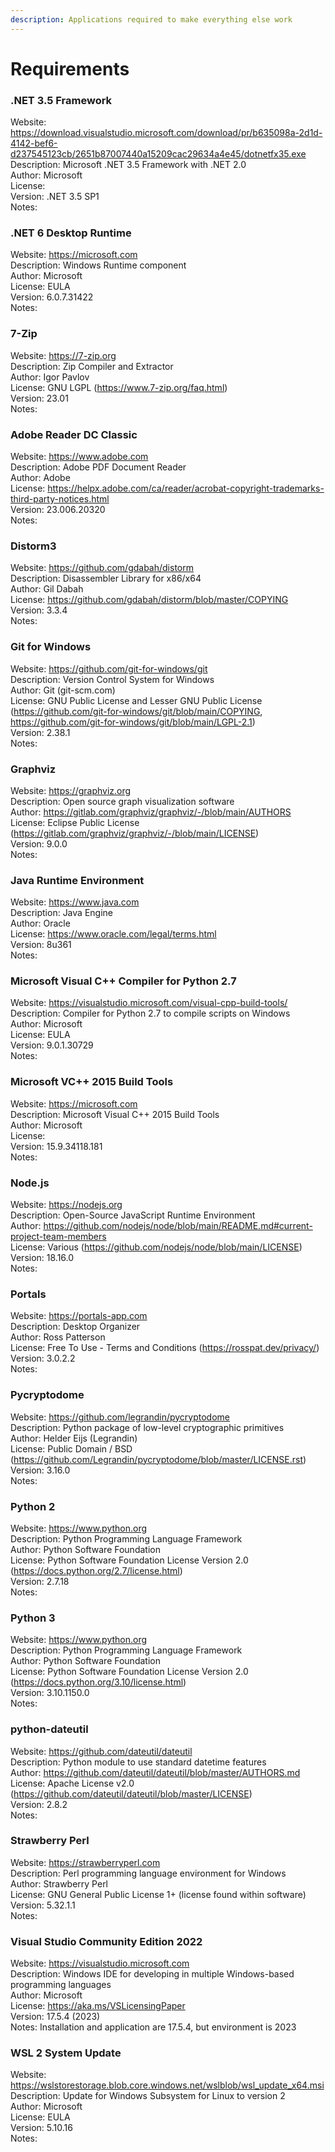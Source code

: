 ```yaml
---
description: Applications required to make everything else work
---
```


# Requirements  
  
### .NET 3.5 Framework  
Website: https://download.visualstudio.microsoft.com/download/pr/b635098a-2d1d-4142-bef6-d237545123cb/2651b87007440a15209cac29634a4e45/dotnetfx35.exe  
Description: Microsoft .NET 3.5 Framework with .NET 2.0  
Author: Microsoft  
License:   
Version: .NET 3.5 SP1  
Notes:   
  
### .NET 6 Desktop Runtime  
Website: https://microsoft.com  
Description: Windows Runtime component  
Author: Microsoft  
License: EULA  
Version: 6.0.7.31422  
Notes:  
  
### 7-Zip  
Website: https://7-zip.org  
Description: Zip Compiler and Extractor  
Author: Igor Pavlov  
License: GNU LGPL (https://www.7-zip.org/faq.html)  
Version: 23.01  
Notes:   

### Adobe Reader DC Classic  
Website: https://www.adobe.com  
Description: Adobe PDF Document Reader  
Author: Adobe  
License: https://helpx.adobe.com/ca/reader/acrobat-copyright-trademarks-third-party-notices.html  
Version: 23.006.20320  
Notes:   

### Distorm3  
Website: https://github.com/gdabah/distorm  
Description: Disassembler Library for x86/x64  
Author: Gil Dabah  
License: https://github.com/gdabah/distorm/blob/master/COPYING  
Version: 3.3.4  
Notes:   
  
### Git for Windows  
Website: https://github.com/git-for-windows/git  
Description: Version Control System for Windows  
Author: Git (git-scm.com)  
License: GNU Public License and Lesser GNU Public License (https://github.com/git-for-windows/git/blob/main/COPYING, https://github.com/git-for-windows/git/blob/main/LGPL-2.1)  
Version: 2.38.1  
Notes:   

### Graphviz  
Website: https://graphviz.org  
Description: Open source graph visualization software  
Author: https://gitlab.com/graphviz/graphviz/-/blob/main/AUTHORS  
License: Eclipse Public License (https://gitlab.com/graphviz/graphviz/-/blob/main/LICENSE)  
Version: 9.0.0  
Notes:  
  
### Java Runtime Environment  
Website: https://www.java.com  
Description: Java Engine  
Author: Oracle  
License: https://www.oracle.com/legal/terms.html  
Version: 8u361  
Notes:   
  
### Microsoft Visual C++ Compiler for Python 2.7  
Website: https://visualstudio.microsoft.com/visual-cpp-build-tools/  
Description: Compiler for Python 2.7 to compile scripts on Windows  
Author: Microsoft  
License: EULA  
Version: 9.0.1.30729  
Notes:  
  
### Microsoft VC++ 2015 Build Tools  
Website: https://microsoft.com  
Description: Microsoft Visual C++ 2015 Build Tools  
Author: Microsoft  
License:   
Version: 15.9.34118.181  
Notes:   
  
### Node.js  
Website: https://nodejs.org  
Description: Open-Source JavaScript Runtime Environment  
Author: https://github.com/nodejs/node/blob/main/README.md#current-project-team-members  
License: Various (https://github.com/nodejs/node/blob/main/LICENSE)  
Version: 18.16.0  
Notes:  
  
### Portals  
Website: https://portals-app.com  
Description: Desktop Organizer  
Author: Ross Patterson  
License: Free To Use - Terms and Conditions (https://rosspat.dev/privacy/)  
Version: 3.0.2.2  
Notes:  
  
### Pycryptodome  
Website: https://github.com/legrandin/pycryptodome  
Description: Python package of low-level cryptographic primitives  
Author: Helder Eijs (Legrandin)  
License: Public Domain / BSD (https://github.com/Legrandin/pycryptodome/blob/master/LICENSE.rst)  
Version: 3.16.0  
Notes:   

### Python 2  
Website: https://www.python.org  
Description: Python Programming Language Framework  
Author: Python Software Foundation  
License: Python Software Foundation License Version 2.0 (https://docs.python.org/2.7/license.html)  
Version: 2.7.18  
Notes:   
  
### Python 3  
Website: https://www.python.org  
Description: Python Programming Language Framework  
Author: Python Software Foundation  
License: Python Software Foundation License Version 2.0 (https://docs.python.org/3.10/license.html)  
Version: 3.10.1150.0  
Notes:  
  
### python-dateutil  
Website: https://github.com/dateutil/dateutil  
Description: Python module to use standard datetime features  
Author: https://github.com/dateutil/dateutil/blob/master/AUTHORS.md  
License: Apache License v2.0 (https://github.com/dateutil/dateutil/blob/master/LICENSE)  
Version: 2.8.2  
Notes:   

### Strawberry Perl  
Website: https://strawberryperl.com  
Description: Perl programming language environment for Windows  
Author: Strawberry Perl  
License: GNU General Public License 1+ (license found within software)  
Version: 5.32.1.1  
Notes:   
  
### Visual Studio Community Edition 2022  
Website: https://visualstudio.microsoft.com  
Description: Windows IDE for developing in multiple Windows-based programming languages  
Author: Microsoft  
License: https://aka.ms/VSLicensingPaper  
Version: 17.5.4 (2023)  
Notes: Installation and application are 17.5.4, but environment is 2023  
  
### WSL 2 System Update  
Website: https://wslstorestorage.blob.core.windows.net/wslblob/wsl_update_x64.msi  
Description: Update for Windows Subsystem for Linux to version 2  
Author: Microsoft  
License: EULA  
Version: 5.10.16  
Notes:  
  

